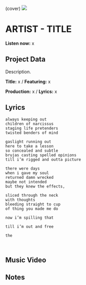 (cover) ![](57175019_319474918741616_8502199518755923887_n.jpg)

# ARTIST - TITLE

**Listen now:** x

## Project Data

Description.


**Title:** x / **Featuring:** x

**Production:** x / **Lyrics:** x

## Lyrics

```
always keeping out 
children of narcissus 
staging life pretenders 
twisted benders of mind 

gaslight running out 
here to take a lesson
so concealed and subtle
brujas casting spelled opinions
till i’m rigged and outta picture

there were days 
when i gave my soul
returned damn wrecked
maybe not intended 
but they knew the effects, 

sliced through the neck
with thoughts 
bleeding straight to cup
of thing you made me do

now i’m spilling that 

till i’m out and free

the 



```

## Music Video


## Notes

